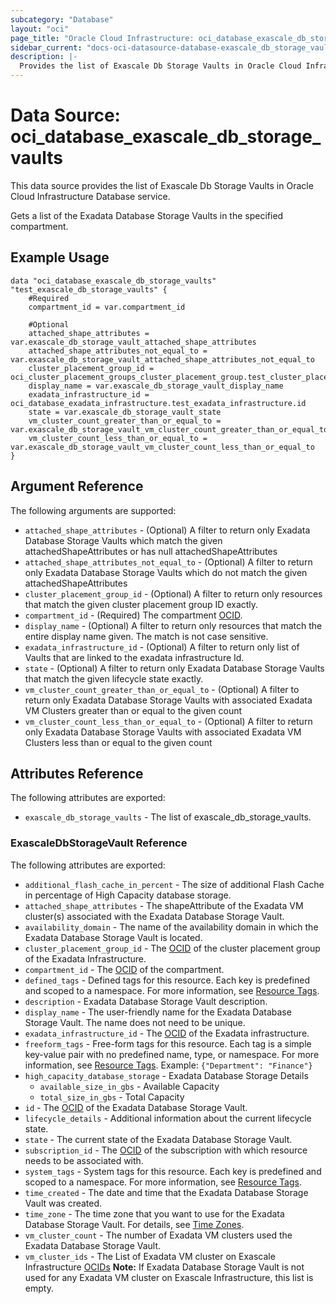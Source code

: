 ```yaml
---
subcategory: "Database"
layout: "oci"
page_title: "Oracle Cloud Infrastructure: oci_database_exascale_db_storage_vaults"
sidebar_current: "docs-oci-datasource-database-exascale_db_storage_vaults"
description: |-
  Provides the list of Exascale Db Storage Vaults in Oracle Cloud Infrastructure Database service
---
```


# Data Source: oci_database_exascale_db_storage_vaults
This data source provides the list of Exascale Db Storage Vaults in Oracle Cloud Infrastructure Database service.

Gets a list of the Exadata Database Storage Vaults in the specified compartment.


## Example Usage

```hcl
data "oci_database_exascale_db_storage_vaults" "test_exascale_db_storage_vaults" {
	#Required
	compartment_id = var.compartment_id

	#Optional
	attached_shape_attributes = var.exascale_db_storage_vault_attached_shape_attributes
	attached_shape_attributes_not_equal_to = var.exascale_db_storage_vault_attached_shape_attributes_not_equal_to
	cluster_placement_group_id = oci_cluster_placement_groups_cluster_placement_group.test_cluster_placement_group.id
	display_name = var.exascale_db_storage_vault_display_name
	exadata_infrastructure_id = oci_database_exadata_infrastructure.test_exadata_infrastructure.id
	state = var.exascale_db_storage_vault_state
	vm_cluster_count_greater_than_or_equal_to = var.exascale_db_storage_vault_vm_cluster_count_greater_than_or_equal_to
	vm_cluster_count_less_than_or_equal_to = var.exascale_db_storage_vault_vm_cluster_count_less_than_or_equal_to
}
```

## Argument Reference

The following arguments are supported:

* `attached_shape_attributes` - (Optional) A filter to return only Exadata Database Storage Vaults which match the given attachedShapeAttributes or has null attachedShapeAttributes
* `attached_shape_attributes_not_equal_to` - (Optional) A filter to return only Exadata Database Storage Vaults which do not match the given attachedShapeAttributes
* `cluster_placement_group_id` - (Optional) A filter to return only resources that match the given cluster placement group ID exactly.
* `compartment_id` - (Required) The compartment [OCID](https://docs.cloud.oracle.com/iaas/Content/General/Concepts/identifiers.htm).
* `display_name` - (Optional) A filter to return only resources that match the entire display name given. The match is not case sensitive.
* `exadata_infrastructure_id` - (Optional) A filter to return only list of Vaults that are linked to the exadata infrastructure Id.
* `state` - (Optional) A filter to return only Exadata Database Storage Vaults that match the given lifecycle state exactly.
* `vm_cluster_count_greater_than_or_equal_to` - (Optional) A filter to return only Exadata Database Storage Vaults with associated Exadata VM Clusters greater than or equal to the given count
* `vm_cluster_count_less_than_or_equal_to` - (Optional) A filter to return only Exadata Database Storage Vaults with associated Exadata VM Clusters less than or equal to the given count


## Attributes Reference

The following attributes are exported:

* `exascale_db_storage_vaults` - The list of exascale_db_storage_vaults.

### ExascaleDbStorageVault Reference

The following attributes are exported:

* `additional_flash_cache_in_percent` - The size of additional Flash Cache in percentage of High Capacity database storage. 
* `attached_shape_attributes` - The shapeAttribute of the Exadata VM cluster(s) associated with the Exadata Database Storage Vault. 
* `availability_domain` - The name of the availability domain in which the Exadata Database Storage Vault is located.
* `cluster_placement_group_id` - The [OCID](https://docs.cloud.oracle.com/iaas/Content/General/Concepts/identifiers.htm) of the cluster placement group of the Exadata Infrastructure.
* `compartment_id` - The [OCID](https://docs.cloud.oracle.com/iaas/Content/General/Concepts/identifiers.htm) of the compartment.
* `defined_tags` - Defined tags for this resource. Each key is predefined and scoped to a namespace. For more information, see [Resource Tags](https://docs.cloud.oracle.com/iaas/Content/General/Concepts/resourcetags.htm). 
* `description` - Exadata Database Storage Vault description.
* `display_name` - The user-friendly name for the Exadata Database Storage Vault. The name does not need to be unique.
* `exadata_infrastructure_id` - The [OCID](https://docs.cloud.oracle.com/iaas/Content/General/Concepts/identifiers.htm) of the Exadata infrastructure.
* `freeform_tags` - Free-form tags for this resource. Each tag is a simple key-value pair with no predefined name, type, or namespace. For more information, see [Resource Tags](https://docs.cloud.oracle.com/iaas/Content/General/Concepts/resourcetags.htm).  Example: `{"Department": "Finance"}` 
* `high_capacity_database_storage` - Exadata Database Storage Details 
	* `available_size_in_gbs` - Available Capacity 
	* `total_size_in_gbs` - Total Capacity 
* `id` - The [OCID](https://docs.cloud.oracle.com/iaas/Content/General/Concepts/identifiers.htm) of the Exadata Database Storage Vault.
* `lifecycle_details` - Additional information about the current lifecycle state.
* `state` - The current state of the Exadata Database Storage Vault.
* `subscription_id` - The [OCID](https://docs.cloud.oracle.com/iaas/Content/General/Concepts/identifiers.htm) of the subscription with which resource needs to be associated with.
* `system_tags` - System tags for this resource. Each key is predefined and scoped to a namespace. For more information, see [Resource Tags](https://docs.cloud.oracle.com/iaas/Content/General/Concepts/resourcetags.htm). 
* `time_created` - The date and time that the Exadata Database Storage Vault was created.
* `time_zone` - The time zone that you want to use for the Exadata Database Storage Vault. For details, see [Time Zones](https://docs.cloud.oracle.com/iaas/Content/Database/References/timezones.htm). 
* `vm_cluster_count` - The number of Exadata VM clusters used the Exadata Database Storage Vault. 
* `vm_cluster_ids` - The List of Exadata VM cluster on Exascale Infrastructure [OCIDs](https://docs.cloud.oracle.com/iaas/Content/General/Concepts/identifiers.htm) **Note:** If Exadata Database Storage Vault is not used for any Exadata VM cluster on Exascale Infrastructure, this list is empty. 

